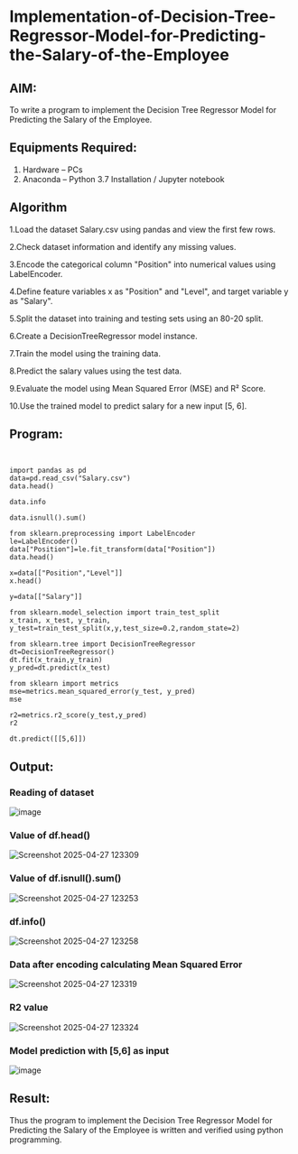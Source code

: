 # Implementation-of-Decision-Tree-Regressor-Model-for-Predicting-the-Salary-of-the-Employee

## AIM:
To write a program to implement the Decision Tree Regressor Model for Predicting the Salary of the Employee.

## Equipments Required:
1. Hardware – PCs
2. Anaconda – Python 3.7 Installation / Jupyter notebook

## Algorithm
1.Load the dataset Salary.csv using pandas and view the first few rows.

2.Check dataset information and identify any missing values.

3.Encode the categorical column "Position" into numerical values using LabelEncoder.

4.Define feature variables x as "Position" and "Level", and target variable y as "Salary".

5.Split the dataset into training and testing sets using an 80-20 split.

6.Create a DecisionTreeRegressor model instance.

7.Train the model using the training data.

8.Predict the salary values using the test data.

9.Evaluate the model using Mean Squared Error (MSE) and R² Score.

10.Use the trained model to predict salary for a new input [5, 6].

## Program:
```


import pandas as pd
data=pd.read_csv("Salary.csv")
data.head()

data.info

data.isnull().sum()

from sklearn.preprocessing import LabelEncoder
le=LabelEncoder()
data["Position"]=le.fit_transform(data["Position"])
data.head()

x=data[["Position","Level"]]
x.head()

y=data[["Salary"]]

from sklearn.model_selection import train_test_split
x_train, x_test, y_train, y_test=train_test_split(x,y,test_size=0.2,random_state=2)

from sklearn.tree import DecisionTreeRegressor
dt=DecisionTreeRegressor()
dt.fit(x_train,y_train)
y_pred=dt.predict(x_test)

from sklearn import metrics
mse=metrics.mean_squared_error(y_test, y_pred)
mse

r2=metrics.r2_score(y_test,y_pred)
r2

dt.predict([[5,6]])

```

## Output:
### Reading of dataset
![image](https://github.com/user-attachments/assets/2c684145-2e4a-4df0-8caa-530fdefffc25)

### Value of df.head()
![Screenshot 2025-04-27 123309](https://github.com/user-attachments/assets/93155c59-f9bd-409a-be09-17164fe3dd00)

###  Value of df.isnull().sum()
![Screenshot 2025-04-27 123253](https://github.com/user-attachments/assets/c045fc3b-d400-4d52-b692-dad1b9fc72c6)
### df.info()
![Screenshot 2025-04-27 123258](https://github.com/user-attachments/assets/838e022f-a851-4365-9517-0f661420a18c)
### Data after encoding calculating Mean Squared Error
![Screenshot 2025-04-27 123319](https://github.com/user-attachments/assets/03efd50f-7da7-4be8-b8bd-d129199f29de)
### R2 value
![Screenshot 2025-04-27 123324](https://github.com/user-attachments/assets/591470ae-bdb6-4fe9-a79c-1a1a4e69f8c7)
### Model prediction with [5,6] as input
![image](https://github.com/user-attachments/assets/d54f4baa-3e1f-4bea-8700-96be391a80a2)





## Result:
Thus the program to implement the Decision Tree Regressor Model for Predicting the Salary of the Employee is written and verified using python programming.

